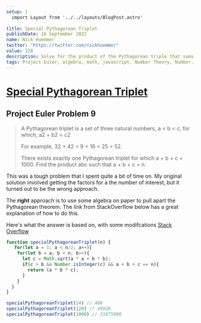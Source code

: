 ```yaml
---
setup: |
  import Layout from '../../layouts/BlogPost.astro'
  
title: Special Pythagorean Triplet
publishDate: 16 September 2022
name: Nick Huemmer
twitter: "https://twitter.com/nickhuemmer"
value: 128
description: Solve for the product of the Pythagorean triple that sums to 1000.
tags: Project Euler, algebra, math, javascript, Number Theory, Number.isInteger, Math.sqrt
---
```


# [Special Pythagorean Triplet](https://www.freecodecamp.org/learn/coding-interview-prep/project-euler/problem-9-special-pythagorean-triplet)

## Project Euler Problem 9


>A Pythagorean triplet is a set of three natural numbers, a < b < c, for which,
>a2 + b2 = c2
>
>For example, 32 + 42 = 9 + 16 = 25 = 52.
>
>There exists exactly one Pythagorean triplet for which a + b + c = 1000. Find the product abc such that a + b + c = n.

This was a tough problem that I spent quite a bit of time on.  My original solution involved getting the factors for a the number of interest, but it turned out to be the wrong approach.  

The **right** approach is to use some algebra on paper to pull apart the Pythagorean theorem.  The link from StackOverflow below has a great explanation of how to do this.  

Here's what the answer is based on, with some modifcations
[Stack Overflow](https://stackoverflow.com/questions/16143499/pythagorean-triples-formula-in-javascript-project-euler-prob-9#answer-46531076)

```javascript
function specialPythagoreanTriplet(n) {
   for(let a = 1; a < n/2; a++){
    for(let b = a; b < n; b++){
      let c = Math.sqrt(a * a + b * b);
      if(c > b && Number.isInteger(c) && a + b + c == n){
        return (a * b * c);
      }
    }
  }
}

specialPythagoreanTriplet(24) // 480
specialPythagoreanTriplet(120) // 49920
specialPythagoreanTriplet(1000) // 31875000
```